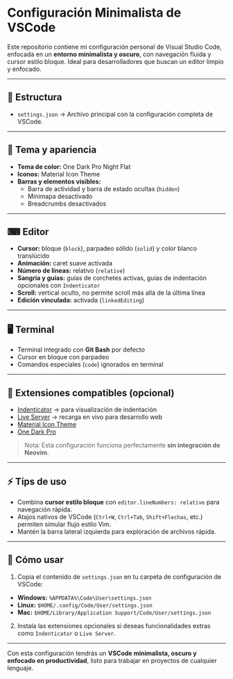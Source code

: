 # Configuración Minimalista de VSCode

Este repositorio contiene mi configuración personal de Visual Studio Code, enfocada en un **entorno minimalista y oscuro**, con navegación fluida y cursor estilo bloque. Ideal para desarrolladores que buscan un editor limpio y enfocado.

---

## 📂 Estructura

- `settings.json` → Archivo principal con la configuración completa de VSCode.

---

## 🎨 Tema y apariencia

- **Tema de color:** One Dark Pro Night Flat  
- **Iconos:** Material Icon Theme  
- **Barras y elementos visibles:**  
  - Barra de actividad y barra de estado ocultas (`hidden`)  
  - Minimapa desactivado  
  - Breadcrumbs desactivados  

---

## ⌨ Editor

- **Cursor:** bloque (`block`), parpadeo sólido (`solid`) y color blanco translúcido  
- **Animación:** caret suave activada  
- **Número de líneas:** relativo (`relative`)  
- **Sangría y guías:** guías de corchetes activas, guías de indentación opcionales con `Indenticator`  
- **Scroll:** vertical oculto, no permite scroll más allá de la última línea  
- **Edición vinculada:** activada (`linkedEditing`)  

---

## 🖥 Terminal

- Terminal integrado con **Git Bash** por defecto  
- Cursor en bloque con parpadeo  
- Comandos especiales (`code`) ignorados en terminal  

---

## 🧩 Extensiones compatibles (opcional)

- [Indenticator](https://marketplace.visualstudio.com/items?itemName=streetsidesoftware.indenticator) → para visualización de indentación  
- [Live Server](https://marketplace.visualstudio.com/items?itemName=ritwickdey.LiveServer) → recarga en vivo para desarrollo web  
- [Material Icon Theme](https://marketplace.visualstudio.com/items?itemName=PKief.material-icon-theme)  
- [One Dark Pro](https://marketplace.visualstudio.com/items?itemName=zhuangtongfa.Material-theme)  

> Nota: Esta configuración funciona perfectamente **sin integración de Neovim**.

---

## ⚡ Tips de uso

- Combina **cursor estilo bloque** con `editor.lineNumbers: relative` para navegación rápida.  
- Atajos nativos de VSCode (`Ctrl+W`, `Ctrl+Tab`, `Shift+Flechas`, etc.) permiten simular flujo estilo Vim.  
- Mantén la barra lateral izquierda para exploración de archivos rápida.  

---

## 📌 Cómo usar

1. Copia el contenido de `settings.json` en tu carpeta de configuración de VSCode:  

- **Windows:** `%APPDATA%\Code\User\settings.json`  
- **Linux:** `$HOME/.config/Code/User/settings.json`  
- **Mac:** `$HOME/Library/Application Support/Code/User/settings.json`  

2. Instala las extensiones opcionales si deseas funcionalidades extras como `Indenticator` o `Live Server`.  

---

Con esta configuración tendrás un **VSCode minimalista, oscuro y enfocado en productividad**, listo para trabajar en proyectos de cualquier lenguaje.


